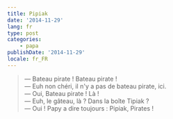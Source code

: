 ```yaml
---
title: Pipiak
date: '2014-11-29'
lang: fr
type: post
categories:
    - papa
publishDate: '2014-11-29'
locale: fr_FR
---
```


> — Bateau pirate ! Bateau pirate !  
> — Euh non chéri, il n'y a pas de bateau pirate, ici.  
> — Oui, Bateau pirate ! Là !  
> — Euh, le gâteau, là ? Dans la boîte Tipiak ?  
> — Oui ! Papy a dire toujours : Pipiak, Pirates !

